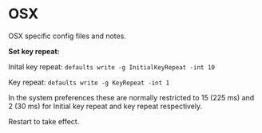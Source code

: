 # OSX

OSX specific config files and notes.

**Set key repeat:**

Inital key repeat: `defaults write -g InitialKeyRepeat -int 10`

Key repeat: `defaults write -g KeyRepeat -int 1`

In the system preferences these are normally restricted to 15 (225 ms) and 2 (30 ms) for Initial key repeat and key repeat respectively.

Restart to take effect.

